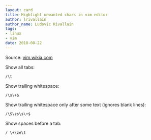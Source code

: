 ```yaml
---
layout: card
title: Highlight unwanted chars in vim editor
author: lrivallain
author_name: Ludovic Rivallain
tags:
- linux
- vim
date: 2018-08-22
---
```


Source: [vim.wikia.com](http://vim.wikia.com/wiki/Highlight_unwanted_spaces)

Show all tabs:

```
/\t
```

Show trailing whitespace:

```
/\s\+$
```

Show trailing whitespace only after some text (ignores blank lines):

```
/\S\zs\s\+$
```

Show spaces before a tab:

```
/ \+\ze\t
```
